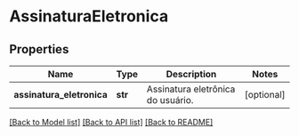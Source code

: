 # AssinaturaEletronica

## Properties
Name | Type | Description | Notes
------------ | ------------- | ------------- | -------------
**assinatura_eletronica** | **str** | Assinatura eletrônica do usuário. | [optional] 

[[Back to Model list]](../README.md#documentation-for-models) [[Back to API list]](../README.md#documentation-for-api-endpoints) [[Back to README]](../README.md)


